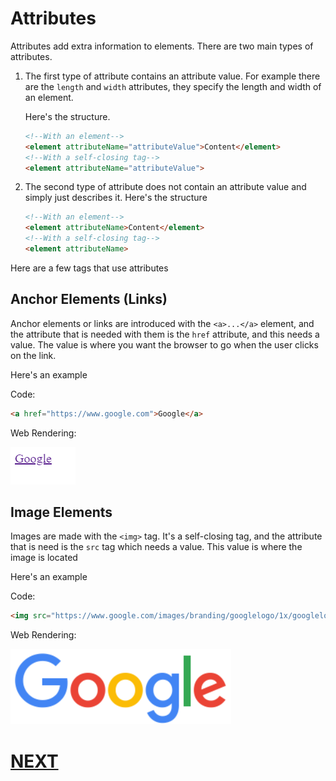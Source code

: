 # Attributes

Attributes add extra information to elements. There are two main types of attributes.

1.	The first type of attribute contains an attribute value. For example there are the `length` and `width` attributes, they specify the length and width of an element.

	Here's the structure.

	```html
	<!--With an element-->
	<element attributeName="attributeValue">Content</element>
	<!--With a self-closing tag-->
	<element attributeName="attributeValue">
	```
2. The second type of attribute does not contain an attribute 		value and simply just describes it. 
	Here's the structure
	```html
	<!--With an element-->
	<element attributeName>Content</element>
	<!--With a self-closing tag-->
	<element attributeName>
	```

Here are a few tags that use attributes

## Anchor Elements (Links)

Anchor elements or links are introduced with the `<a>...</a>` element, and the attribute that is needed with them is the `href` attribute, and this needs a value. The value is where you want the browser to go when the user clicks on the link.

Here's an example

Code:

```html
<a href="https://www.google.com">Google</a>
```

Web Rendering:

![Anchor Element Example](images/link.png)

## Image Elements

Images are made with the `<img>` tag. It's a self-closing tag, and the attribute that is need is the `src` tag which needs a value. This value is where the image is located

Here's an example

Code:

```html
<img src="https://www.google.com/images/branding/googlelogo/1x/googlelogo_color_272x92dp.png">
```

Web Rendering:

![Image Element Example](images/image.png)

# [NEXT]()